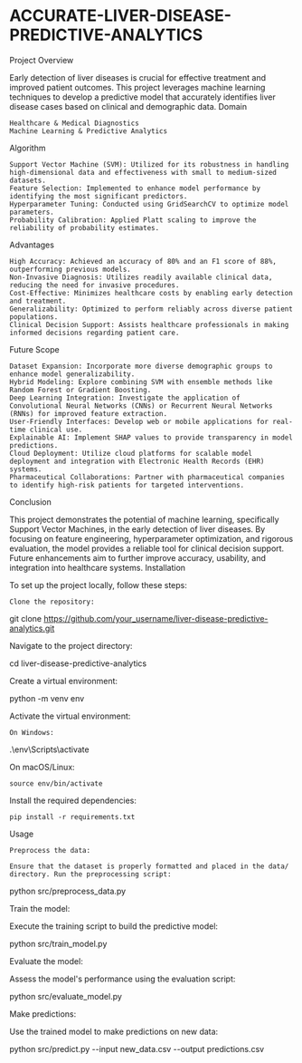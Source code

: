 # ACCURATE-LIVER-DISEASE-PREDICTIVE-ANALYTICS
Project Overview

Early detection of liver diseases is crucial for effective treatment and improved patient outcomes. This project leverages machine learning techniques to develop a predictive model that accurately identifies liver disease cases based on clinical and demographic data.
Domain

    Healthcare & Medical Diagnostics
    Machine Learning & Predictive Analytics

Algorithm

    Support Vector Machine (SVM): Utilized for its robustness in handling high-dimensional data and effectiveness with small to medium-sized datasets.
    Feature Selection: Implemented to enhance model performance by identifying the most significant predictors.
    Hyperparameter Tuning: Conducted using GridSearchCV to optimize model parameters.
    Probability Calibration: Applied Platt scaling to improve the reliability of probability estimates.

Advantages

    High Accuracy: Achieved an accuracy of 80% and an F1 score of 88%, outperforming previous models.
    Non-Invasive Diagnosis: Utilizes readily available clinical data, reducing the need for invasive procedures.
    Cost-Effective: Minimizes healthcare costs by enabling early detection and treatment.
    Generalizability: Optimized to perform reliably across diverse patient populations.
    Clinical Decision Support: Assists healthcare professionals in making informed decisions regarding patient care.

Future Scope

    Dataset Expansion: Incorporate more diverse demographic groups to enhance model generalizability.
    Hybrid Modeling: Explore combining SVM with ensemble methods like Random Forest or Gradient Boosting.
    Deep Learning Integration: Investigate the application of Convolutional Neural Networks (CNNs) or Recurrent Neural Networks (RNNs) for improved feature extraction.
    User-Friendly Interfaces: Develop web or mobile applications for real-time clinical use.
    Explainable AI: Implement SHAP values to provide transparency in model predictions.
    Cloud Deployment: Utilize cloud platforms for scalable model deployment and integration with Electronic Health Records (EHR) systems.
    Pharmaceutical Collaborations: Partner with pharmaceutical companies to identify high-risk patients for targeted interventions.

Conclusion

This project demonstrates the potential of machine learning, specifically Support Vector Machines, in the early detection of liver diseases. By focusing on feature engineering, hyperparameter optimization, and rigorous evaluation, the model provides a reliable tool for clinical decision support. Future enhancements aim to further improve accuracy, usability, and integration into healthcare systems.
Installation

To set up the project locally, follow these steps:

    Clone the repository:

git clone https://github.com/your_username/liver-disease-predictive-analytics.git

Navigate to the project directory:

cd liver-disease-predictive-analytics

Create a virtual environment:

python -m venv env

Activate the virtual environment:

    On Windows:

.\env\Scripts\activate

On macOS/Linux:

    source env/bin/activate

Install the required dependencies:

    pip install -r requirements.txt

Usage

    Preprocess the data:

    Ensure that the dataset is properly formatted and placed in the data/ directory. Run the preprocessing script:

python src/preprocess_data.py

Train the model:

Execute the training script to build the predictive model:

python src/train_model.py

Evaluate the model:

Assess the model's performance using the evaluation script:

python src/evaluate_model.py

Make predictions:

Use the trained model to make predictions on new data:

python src/predict.py --input new_data.csv --output predictions.csv
